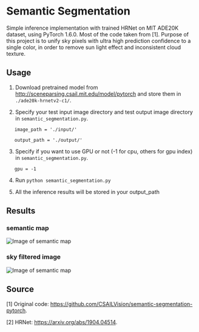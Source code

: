 # Semantic Segmentation
Simple inference implementation with trained HRNet on MIT ADE20K dataset, using PyTorch 1.6.0. Most of the code taken from [1]. Purpose of this project is to unify sky pixels with ultra high prediction confidence to a single color, in order to remove sun light effect and inconsistent cloud texture.

## Usage
1. Download pretrained model from http://sceneparsing.csail.mit.edu/model/pytorch and store them in ```./ade20k-hrnetv2-c1/```.

2. Specify your test input image directory and test output image directory in ```semantic_segmentation.py```.
```
   image_path = './input/'

   output_path = './output/'
```
3. Specify if you want to use GPU or not (-1 for cpu, others for gpu index) in ```semantic_segmentation.py```.
```
   gpu = -1
```
4. Run ```python semantic_segmentation.py```

5. All the inference results will be stored in your output_path

## Results

### semantic map

![Image of semantic map](https://github.com/liuch37/semantic-segmentation/blob/master/misc/ADE_test_00000272.png)

### sky filtered image

![Image of semantic map](https://github.com/liuch37/semantic-segmentation/blob/master/misc/ADE_test_00000272_filtered.png)

## Source
[1] Original code: https://github.com/CSAILVision/semantic-segmentation-pytorch.

[2] HRNet: https://arxiv.org/abs/1904.04514.
